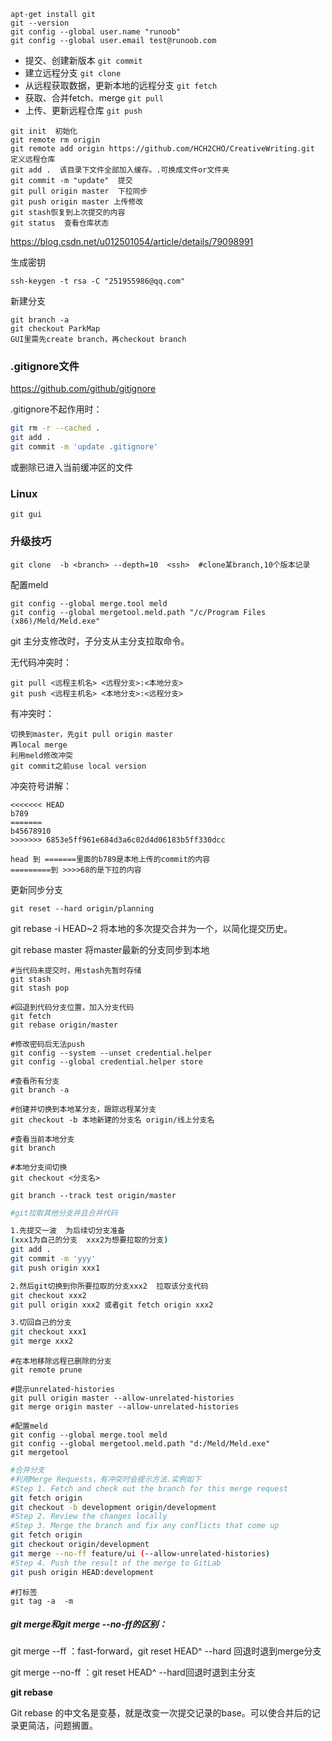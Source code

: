 ```
apt-get install git
git --version
git config --global user.name "runoob"
git config --global user.email test@runoob.com
```

- 提交、创建新版本  `git commit`
- 建立远程分支   `git clone`
- 从远程获取数据，更新本地的远程分支  `git fetch`
- 获取、合并fetch、merge  `git pull`
- 上传、更新远程仓库  `git push`


```
git init  初始化
git remote rm origin
git remote add origin https://github.com/HCH2CHO/CreativeWriting.git  定义远程仓库
git add .  该目录下文件全部加入缓存。.可换成文件or文件夹
git commit -m "update"  提交
git pull origin master  下拉同步
git push origin master 上传修改
git stash恢复到上次提交的内容
git status  查看仓库状态
```

https://blog.csdn.net/u012501054/article/details/79098991



生成密钥

```
ssh-keygen -t rsa -C "251955986@qq.com"
```



新建分支

```
git branch -a
git checkout ParkMap
GUI里需先create branch，再checkout branch
```

### .gitignore文件

<https://github.com/github/gitignore>

.gitignore不起作用时：

```bash
git rm -r --cached .
git add .
git commit -m 'update .gitignore'
```

或删除已进入当前缓冲区的文件

### Linux

```
git gui
```



### 升级技巧

```
git clone  -b <branch> --depth=10  <ssh>  #clone某branch,10个版本记录
```

配置meld

```
git config --global merge.tool meld
git config --global mergetool.meld.path "/c/Program Files (x86)/Meld/Meld.exe"
```



git  主分支修改时，子分支从主分支拉取命令。

无代码冲突时：

```
git pull <远程主机名> <远程分支>:<本地分支>
git push <远程主机名> <本地分支>:<远程分支>
```

有冲突时：

```
切换到master，先git pull origin master
再local merge
利用meld修改冲突
git commit之前use local version
```



冲突符号讲解：

```
<<<<<<< HEAD
b789
=======
b45678910
>>>>>>> 6853e5ff961e684d3a6c02d4d06183b5ff330dcc

head 到 =======里面的b789是本地上传的commit的内容
=========到 >>>>68的是下拉的内容
```



更新同步分支

```
git reset --hard origin/planning
```



git rebase -i HEAD~2   将本地的多次提交合并为一个，以简化提交历史。

git rebase master 将master最新的分支同步到本地



```git
#当代码未提交时，用stash先暂时存储
git stash
git stash pop

#回退到代码分支位置，加入分支代码
git fetch
git rebase origin/master
```



```
#修改密码后无法push
git config --system --unset credential.helper
git config --global credential.helper store
```



```
#查看所有分支
git branch -a

#创建并切换到本地某分支，跟踪远程某分支
git checkout -b 本地新建的分支名 origin/线上分支名

#查看当前本地分支
git branch

#本地分支间切换
git checkout <分支名>

git branch --track test origin/master
```



```bash
#git拉取其他分支并且合并代码

1.先提交一波  为后续切分支准备
(xxx1为自己的分支  xxx2为想要拉取的分支)
git add .
git commit -m 'yyy'
git push origin xxx1

2.然后git切换到你所要拉取的分支xxx2  拉取该分支代码
git checkout xxx2
git pull origin xxx2 或者git fetch origin xxx2

3.切回自己的分支
git checkout xxx1
git merge xxx2
```



```
#在本地移除远程已删除的分支
git remote prune
```

```
#提示unrelated-histories
git pull origin master --allow-unrelated-histories
git merge origin master --allow-unrelated-histories
```

```
#配置meld
git config --global merge.tool meld
git config --global mergetool.meld.path "d:/Meld/Meld.exe"
git mergetool
```



```bash
#合并分支
#利用Merge Requests，有冲突时会提示方法.实例如下
#Step 1. Fetch and check out the branch for this merge request
git fetch origin
git checkout -b development origin/development
#Step 2. Review the changes locally
#Step 3. Merge the branch and fix any conflicts that come up
git fetch origin
git checkout origin/development
git merge --no-ff feature/ui (--allow-unrelated-histories)
#Step 4. Push the result of the merge to GitLab
git push origin HEAD:development
```



```
#打标签
git tag -a  -m
```



##### git merge和git merge --no-ff的区别：

git merge --ff ：fast-forward，git reset HEAD^ --hard 回退时退到merge分支

git merge --no-ff ：git reset HEAD^ --hard回退时退到主分支



**git  rebase**

Git rebase 的中文名是变基，就是改变一次提交记录的base。可以使合并后的记录更简洁，问题搁置。



